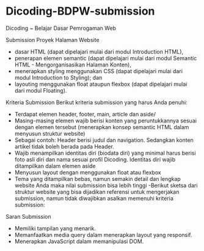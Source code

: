 # Dicoding-BDPW-submission
Dicoding ~ Belajar Dasar Pemrogaman Web

Submission Proyek Halaman Website

- dasar HTML (dapat dipelajari mulai dari modul Introduction HTML),
- penerapan elemen semantic (dapat dipelajari mulai dari modul Semantic HTML - Mengorganisasikan Halaman Konten),
- menerapkan styling menggunakan CSS (dapat dipelajari mulai dari modul Introduction to Styling); dan
- layouting menggunakan float ataupun flexbox (dapat dipelajari mulai dari modul Floating).


Kriteria Submission
Berikut kriteria submission yang harus Anda penuhi:

- Terdapat elemen header, footer, main, article dan aside/
- Masing-masing elemen wajib berisi konten yang peruntukkannya sesuai dengan elemen tersebut (menerapkan konsep semantic HTML dalam menyusun struktur website)
- Sebagai contoh: Header berisi judul dan navigation. Sedangkan konten artikel tidak boleh berada pada Header.
- Wajib menampilkan identitas diri (biodata diri) yang minimal harus berisi foto asli diri dan nama sesuai profil Dicoding. Identitas diri wajib ditampilkan dalam elemen aside
- Menyusun layout dengan menggunakan float atau flexbox
- Tema yang ditampilkan bebas, namun semakin detail dan lengkap website Anda maka nilai submission bisa lebih tinggi
-Berikut sketsa dari struktur website yang bisa dijadikan referensi untuk mengerjakan submission, namun tidak diwajibkan asalkan memenuhi kriteria submission:


Saran Submission
- Memiliki tampilan yang menarik.
- Memanfaatkan media query dalam menerapkan layout yang responsif.
- Menerapkan JavaScript dalam memanipulasi DOM.
